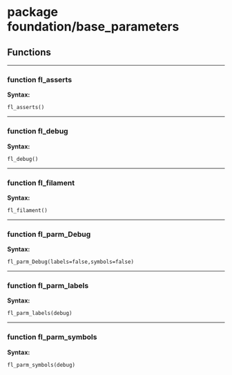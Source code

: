 # package foundation/base_parameters


## Functions


---

### function fl_asserts

__Syntax:__

    fl_asserts()

---

### function fl_debug

__Syntax:__

    fl_debug()

---

### function fl_filament

__Syntax:__

    fl_filament()

---

### function fl_parm_Debug

__Syntax:__

    fl_parm_Debug(labels=false,symbols=false)

---

### function fl_parm_labels

__Syntax:__

    fl_parm_labels(debug)

---

### function fl_parm_symbols

__Syntax:__

    fl_parm_symbols(debug)

